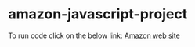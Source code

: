 # amazon-javascript-project

To run code click on the below link:
[Amazon web site](https://pycodemaestro.github.io/amazon-javascript-project/)
